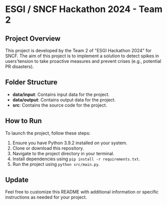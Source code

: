 # ESGI / SNCF Hackathon 2024 - Team 2

## Project Overview

This project is developed by the Team 2 of "ESGI Hackathon 2024" for SNCF. The aim of this project is to implement a solution to detect spikes in users'tension to take proactive measures and prevent crises (e.g., potential PR disasters).

## Folder Structure

- **data/input**: Contains input data for the project.
- **data/output**: Contains output data for the project.
- **src**: Contains the source code for the project.
  
## How to Run

To launch the project, follow these steps:

1. Ensure you have Python 3.9.2 installed on your system.
2. Clone or download this repository.
3. Navigate to the project directory in your terminal.
4. Install dependencies using `pip install -r requirements.txt`.
5. Run the project using `python src/main.py`.

## Update

Feel free to customize this README with additional information or specific instructions as needed for your project.
